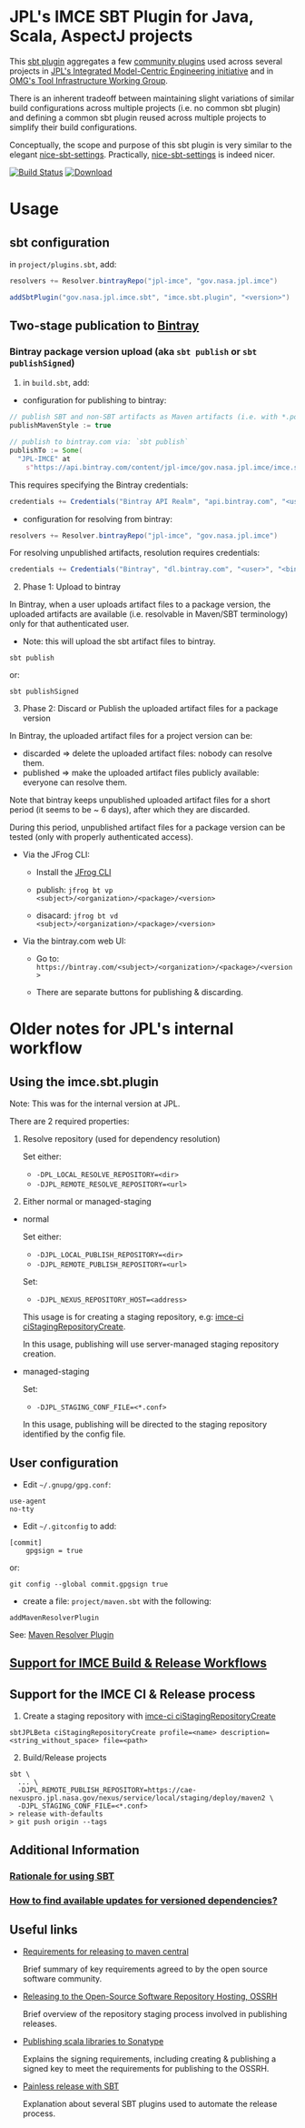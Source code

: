 # JPL's IMCE SBT Plugin for Java, Scala, AspectJ projects

This [sbt plugin](http://www.scala-sbt.org/0.13/docs/Using-Plugins.html) aggregates a few
 [community plugins](http://www.scala-sbt.org/0.13/docs/Community-Plugins.html) used across several projects in
 [JPL's Integrated Model-Centric Engineering initiative](https://github.com/JPL-IMCE) and in 
 [OMG's Tool Infrastructure Working Group](https://github.com/TIWG).

There is an inherent tradeoff between maintaining slight variations 
of similar build configurations across multiple projects (i.e. no common sbt plugin) and 
defining a common sbt plugin reused across multiple projects to simplify their build configurations.
  
Conceptually, the scope and purpose of this sbt plugin is very similar to the elegant
  [nice-sbt-settings](https://github.com/ohnosequences/nice-sbt-settings). 
  Practically, [nice-sbt-settings](https://github.com/ohnosequences/nice-sbt-settings) is indeed nicer.
  
[![Build Status](https://travis-ci.org/JPL-IMCE/imce.sbt.plugin.svg?branch=IMCEI-283)](https://travis-ci.org/JPL-IMCE/imce.sbt.plugin)
[ ![Download](https://api.bintray.com/packages/jpl-imce/gov.nasa.jpl.imce/imce.sbt.plugin/images/download.svg) ](https://bintray.com/jpl-imce/gov.nasa.jpl.imce/imce.sbt.plugin/_latestVersion)

# Usage

## sbt configuration

in `project/plugins.sbt`, add:

```scala
resolvers += Resolver.bintrayRepo("jpl-imce", "gov.nasa.jpl.imce")

addSbtPlugin("gov.nasa.jpl.imce.sbt", "imce.sbt.plugin", "<version>")
```

## Two-stage publication to [Bintray](https://bintray.com)

### Bintray package version upload (aka `sbt publish` or `sbt publishSigned`)

1) in `build.sbt`, add:

- configuration for publishing to bintray:

```scala
// publish SBT and non-SBT artifacts as Maven artifacts (i.e. with *.pom)
publishMavenStyle := true

// publish to bintray.com via: `sbt publish`
publishTo := Some(
  "JPL-IMCE" at
    s"https://api.bintray.com/content/jpl-imce/gov.nasa.jpl.imce/imce.sbt.plugin/${version.value}")
```

This requires specifying the Bintray credentials:

```scala
credentials += Credentials("Bintray API Realm", "api.bintray.com", "<user>", "<bintray API key>")
```

- configuration for resolving from bintray:

```scala
resolvers += Resolver.bintrayRepo("jpl-imce", "gov.nasa.jpl.imce")
```

For resolving unpublished artifacts, resolution requires credentials:

```scala
credentials += Credentials("Bintray", "dl.bintray.com", "<user>", "<bintray API key")
```

2) Phase 1: Upload to bintray

In Bintray, when a user uploads artifact files to a package version,
the uploaded artifacts are available (i.e. resolvable in Maven/SBT terminology)
only for that authenticated user.
 
- Note: this will upload the sbt artifact files to bintray.
 
```
sbt publish
```

or:

```
sbt publishSigned
```

3) Phase 2: Discard or Publish the uploaded artifact files for a package version

In Bintray, the uploaded artifact files for a project version can be:
 - discarded => delete the uploaded artifact files: nobody can resolve them. 
 - published => make the uploaded artifact files publicly available: everyone can resolve them.
  
Note that bintray keeps unpublished uploaded artifact files for 
a short period (it seems to be ~ 6 days), after which they are discarded.

During this period, unpublished artifact files for a package version
can be tested (only with properly authenticated access).

- Via the JFrog CLI:

  - Install the [JFrog CLI](https://www.jfrog.com/getcli/)

  - publish: `jfrog bt vp <subject>/<organization>/<package>/<version>`
  - disacard: `jfrog bt vd <subject>/<organization>/<package>/<version>`

- Via the bintray.com web UI:

  - Go to: `https://bintray.com/<subject>/<organization>/<package>/<version>`
  
  - There are separate buttons for publishing & discarding.
  

# Older notes for JPL's internal workflow

## Using the imce.sbt.plugin

Note: This was for the internal version at JPL.

There are 2 required properties:

1. Resolve repository (used for dependency resolution)

   Set either:
   - `-DPL_LOCAL_RESOLVE_REPOSITORY=<dir>`
   - `-DJPL_REMOTE_RESOLVE_REPOSITORY=<url>`

2. Either normal or managed-staging

  - normal

    Set either:
    - `-DJPL_LOCAL_PUBLISH_REPOSITORY=<dir>`
    - `-DJPL_REMOTE_PUBLISH_REPOSITORY=<url>`

    Set:
    - `-DJPL_NEXUS_REPOSITORY_HOST=<address>`

    This usage is for creating a staging repository, e.g:
    [imce-ci ciStagingRepositoryCreate](https://github.jpl.nasa.gov/imce/imce-ci#sbt-cistagingrepositorycreate-descriptionstring-filepath).

    In this usage, publishing will use server-managed staging repository creation.

  - managed-staging

    Set:
    - `-DJPL_STAGING_CONF_FILE=<*.conf>`

    In this usage, publishing will be directed to the staging repository identified by the config file.

## User configuration

  - Edit `~/.gnupg/gpg.conf`:

```
use-agent
no-tty
```

  - Edit `~/.gitconfig` to add:

```
[commit]
	gpgsign = true
```

or:

```
git config --global commit.gpgsign true
```

  - create a file: `project/maven.sbt` with the following:

```
addMavenResolverPlugin
```

See: [Maven Resolver Plugin](http://www.scala-sbt.org/0.13/docs/sbt-0.13-Tech-Previews.html#Maven+resolver+plugin)

## [Support for IMCE Build & Release Workflows](doc/Workflows.md)

## Support for the IMCE CI & Release process

1. Create a staging repository with [imce-ci ciStagingRepositoryCreate](https://github.jpl.nasa.gov/imce/imce-ci#sbt-cistagingrepositorycreate-descriptionstring-filepath)

```
sbtJPLBeta ciStagingRepositoryCreate profile=<name> description=<string_without_space> file=<path>
```

2. Build/Release projects

```
sbt \
  ... \
  -DJPL_REMOTE_PUBLISH_REPOSITORY=https://cae-nexuspro.jpl.nasa.gov/nexus/service/local/staging/deploy/maven2 \
  -DJPL_STAGING_CONF_FILE=<*.conf>
> release with-defaults
> git push origin --tags
```

## Additional Information

### [Rationale for using SBT](doc/Evaluation.md)

### [How to find available updates for versioned dependencies?](doc/DependencyUpdates.md)

## Useful links

- [Requirements for releasing to maven central](http://central.sonatype.org/pages/requirements.html)

  Brief summary of key requirements agreed to by the open source software community.

- [Releasing to the Open-Source Software Repository Hosting, OSSRH](http://central.sonatype.org/pages/releasing-the-deployment.html)

  Brief overview of the repository staging process involved in publishing releases.

- [Publishing scala libraries to Sonatype](http://www.loftinspace.com.au/blog/publishing-scala-libraries-to-sonatype.html)

  Explains the signing requirements, including creating & publishing a signed key to meet the requirements for publishing to the OSSRH.

- [Painless release with SBT](http://blog.byjean.eu/2015/07/10/painless-release-with-sbt.html)

  Explanation about several SBT plugins used to automate the release process.
